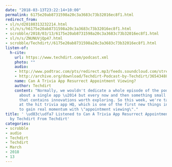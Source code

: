 ```yaml
---
date: "2018-03-13T23:22:14+10:00"
permalink: 6175e20ab8731598a20c3a3683c73b32016ec8f1.html
redirect_from:
- sl/n/d20180313232214.html
- sl/n/s/h6175e20ab8731598a20c3a3683c73b32016ec8f1.html
- scrobble/2018/03/13/6175e20ab8731598a20c3a3683c73b32016ec8f1.html
- sl/n/s/ZNUNUVjQp47.html
- scrobble/Techdirt//6175e20ab8731598a20c3a3683c73b32016ec8f1.html
listen-of:
  h-cite:
    url: https://www.techdirt.com/podcast.xml
    photo: ""
    audio:
    - http://www.podtrac.com/pts/redirect.mp3/feeds.soundcloud.com/stream/365434883-techdirt-can-a-trivia-app-resurrect-appointment-viewing.mp3
    - http://archive.org/download/Techdirt-Podcast-by-Techdirt/365434883-techdirt-can-a-trivia-app-resurrect-appointment-viewing.mp3
    name: Can A Trivia App Resurrect Appointment Viewing?
    author: Techdirt
    content: "Normally, we wouldn't dedicate a whole episode of the podcast to talking
      about a single app \u2014 but every now and then something small comes along
      that contains innovations worth exploring. So this week, we're taking a look
      at the hit trivia app HQ, which is one of the first new things in recent memory
      to gain real momentum with \"appointment viewing\"."
title: ' \ud83c\udfa7 Listened to Can A Trivia App Resurrect Appointment Viewing?
  by Techdirt From Techdirt'
categories:
- scrobble
- audio
- Techdirt
- Techdirt
- March
- 2018
- 13
---
```

